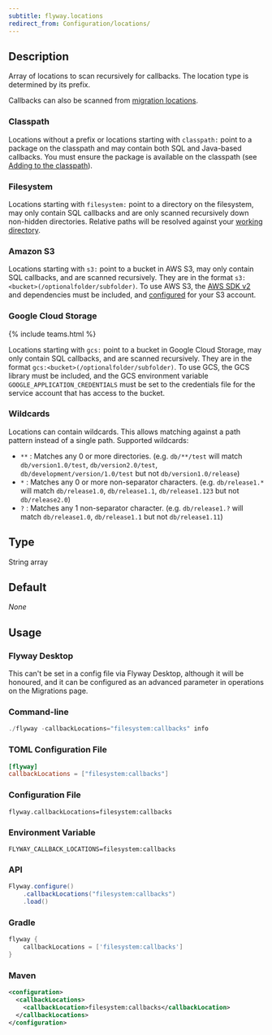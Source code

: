 ```yaml
---
subtitle: flyway.locations
redirect_from: Configuration/locations/
---
```


## Description

Array of locations to scan recursively for callbacks. The location type is determined by its prefix.

Callbacks can also be scanned from [migration locations](<Configuration/Flyway Namespace/Flyway Locations Setting>).

### Classpath

Locations without a prefix or locations starting with <code>classpath:</code> point to a package on the classpath and may contain both SQL and Java-based callbacks. You must ensure the package is available on the classpath (see [Adding to the classpath](<Usage/Adding to the classpath>)).

### Filesystem

Locations starting with <code>filesystem:</code> point to a directory on the filesystem, may only contain SQL callbacks and are only scanned recursively down non-hidden directories.
Relative paths will be resolved against your [working directory](<Command-line Parameters/Working Directory Parameter>).

### Amazon S3

Locations starting with <code>s3:</code> point to a bucket in AWS S3, may only contain SQL callbacks, and are scanned recursively. They are in the format <code>s3:&lt;bucket&gt;(/optionalfolder/subfolder)</code>. To use AWS S3, the [AWS SDK v2](https://mvnrepository.com/artifact/software.amazon.awssdk/services) and dependencies must be included, and [configured](https://docs.aws.amazon.com/sdk-for-java/v1/developer-guide/credentials.html) for your S3 account.<br/>

### Google Cloud Storage

{% include teams.html %}

Locations starting with <code>gcs:</code> point to a bucket in Google Cloud Storage, may only contain SQL callbacks, and are scanned recursively. They are in the format <code>gcs:&lt;bucket&gt;(/optionalfolder/subfolder)</code>. To use GCS, the GCS library must be included, and the GCS environment variable <code>GOOGLE_APPLICATION_CREDENTIALS</code> must be set to the credentials file for the service account that has access to the bucket.<br/>

### Wildcards

Locations can contain wildcards. This allows matching against a path pattern instead of a single path. Supported wildcards:<br/>
<ul>
    <li>
        <code>**</code> : Matches any 0 or more directories. (e.g. <code>db/**/test</code> will match <code>db/version1.0/test</code>, <code>db/version2.0/test</code>, <code>db/development/version/1.0/test</code> but not <code>db/version1.0/release</code>)
    </li>
    <li>
        <code>*</code> : Matches any 0 or more non-separator characters. (e.g. <code>db/release1.*</code> will match <code>db/release1.0</code>, <code>db/release1.1</code>, <code>db/release1.123</code> but not <code>db/release2.0</code>)
    </li>
    <li>
        <code>?</code> : Matches any 1 non-separator character. (e.g. <code>db/release1.?</code> will match <code>db/release1.0</code>, <code>db/release1.1</code> but not <code>db/release1.11</code>)
    </li>
</ul>

## Type

String array

## Default

<i>None</i>

## Usage

### Flyway Desktop

This can't be set in a config file via Flyway Desktop, although it will be honoured, and it can be configured as an advanced parameter in operations on the Migrations page.

### Command-line

```powershell
./flyway -callbackLocations="filesystem:callbacks" info
```

### TOML Configuration File

```toml
[flyway]
callbackLocations = ["filesystem:callbacks"]
```

### Configuration File

```properties
flyway.callbackLocations=filesystem:callbacks
```

### Environment Variable

```properties
FLYWAY_CALLBACK_LOCATIONS=filesystem:callbacks
```

### API

```java
Flyway.configure()
    .callbackLocations("filesystem:callbacks")
    .load()
```

### Gradle

```groovy
flyway {
    callbackLocations = ['filesystem:callbacks']
}
```

### Maven

```xml
<configuration>
  <callbackLocations>
    <callbackLocation>filesystem:callbacks</callbackLocation>
  </callbackLocations>
</configuration>
```
